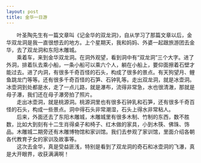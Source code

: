 ```yaml
---
layout: post
title: 金华一日游
---
```



　　叶圣陶先生有一篇文章叫《记金华的双龙洞》，自从学习了那篇文章以后，金华双龙洞是我一直很想去的地方。上个星期天，我和妈妈、外婆一起跟旅游团去金华，去了双龙洞和东阳木雕城。  
　　乘着车，来到金华双龙洞。在洞外观望，看到洞中有“双龙洞”三个大字。进了外洞，排着队去乘小船，一条小船可以乘六个人，躺在小船上，要仰面擦着石壁才能过去。进了内洞，有很多千奇百怪的石头，构成了很多的景点。有天狗望月、鲤鱼跳龙门等等。还有很多千奇百怪的石笋、石钟乳等。走出双龙洞，就是冰壶洞。冰壶洞到处都是水，走了一点儿路，就是瀑布，流得非常急，水也很清澈，那就是母子瀑，我们还在母子瀑旁拍了照片。  
　　走出冰壶洞，就是桃源洞。桃源洞里也有很多石钟乳和石笋，还有很多千奇百怪的石头，构成一些景点。洞中得石头非常潮湿，石头上得水非常粘人。  
　　后来，外面还去了东阳木雕城，木雕城里有很多木制、竹制的东西，数不胜数，比如大到刻有十二生肖得桌子和椅子、红木做的家具，小到木筷、佛珠、饰品。木雕城二期旁还有木雕博物馆和家训馆。我们去参观了家训馆，里面介绍各朝各代教育子女的家训及故事等。  
　　这次去金华，真是受益匪浅，特别是看到了双龙洞的奇石和冰壶洞的飞瀑，真是大开眼界，收获满满啊！  
  